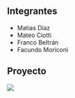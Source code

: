 ## Integrantes
- Matias Díaz
- Mateo Ciotti
- Franco Beltrán
- Facundo Moriconi



## Proyecto

![]([./imgs/sd.PNG](https://github.com/0Mateciotti/Tp-Spd/blob/main/tp%20Spd/imgs/sd.PNG?raw=true))
